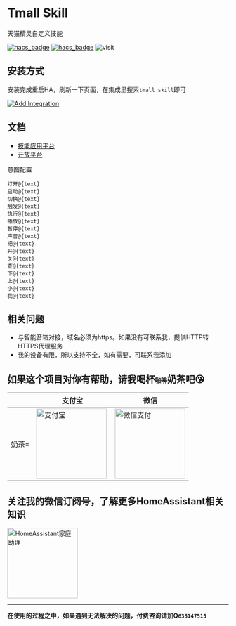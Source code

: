 # Tmall Skill
天猫精灵自定义技能

[![hacs_badge](https://img.shields.io/badge/Home-Assistant-%23049cdb)](https://www.home-assistant.io/)
[![hacs_badge](https://img.shields.io/badge/HACS-Custom-41BDF5.svg)](https://github.com/hacs/integration)
![visit](https://visitor-badge.laobi.icu/badge?page_id=shaonianzhentan.tmall_skill&left_text=visit)

## 安装方式

安装完成重启HA，刷新一下页面，在集成里搜索`tmall_skill`即可

[![Add Integration](https://my.home-assistant.io/badges/config_flow_start.svg)](https://my.home-assistant.io/redirect/config_flow_start?domain=tmall_skill)

## 文档

- [技能应用平台](https://iap.aligenie.com/home)
- [开放平台](https://iot.aligenie.com/)

意图配置
```
打开@{text}
启动@{text}
切换@{text}
触发@{text}
执行@{text}
播放@{text}
暂停@{text}
声音@{text}
把@{text}
开@{text}
关@{text}
查@{text}
下@{text}
上@{text}
小@{text}
我@{text}
```

## 相关问题

- 与智能音箱对接，域名必须为https。如果没有可联系我，提供HTTP转HTTPS代理服务
- 我的设备有限，所以支持不全，如有需要，可联系我添加

## 如果这个项目对你有帮助，请我喝杯<del style="font-size: 14px;">咖啡</del>奶茶吧😘
|  |支付宝|微信|
|---|---|---|
奶茶= | <img src="https://cdn.jsdelivr.net/gh/shaonianzhentan/ha-docs@master/docs/img/alipay.png" align="left" height="160" width="160" alt="支付宝" title="支付宝">  |  <img src="https://cdn.jsdelivr.net/gh/shaonianzhentan/ha-docs@master/docs/img/wechat.png" height="160" width="160" alt="微信支付" title="微信">

## 关注我的微信订阅号，了解更多HomeAssistant相关知识
<img src="https://cdn.jsdelivr.net/gh/shaonianzhentan/ha-docs@master/docs/img/wechat-channel.png" height="160" alt="HomeAssistant家庭助理" title="HomeAssistant家庭助理">

---
**在使用的过程之中，如果遇到无法解决的问题，付费咨询请加Q`635147515`**